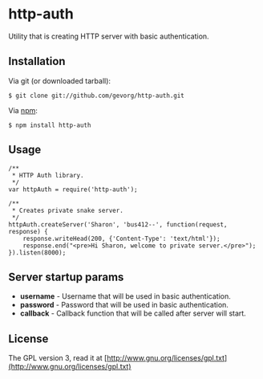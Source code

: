 # http-auth
Utility that is creating HTTP server with basic authentication.

## Installation

Via git (or downloaded tarball):

    $ git clone git://github.com/gevorg/http-auth.git

Via [npm](http://github.com/isaacs/npm):

    $ npm install http-auth

## Usage
	
	/**
	 * HTTP Auth library.
	 */
	var httpAuth = require('http-auth');
	
	/**
	 * Creates private snake server.
	 */
	httpAuth.createServer('Sharon', 'bus412--', function(request, response) {
	    response.writeHead(200, {'Content-Type': 'text/html'});
	    response.end("<pre>Hi Sharon, welcome to private server.</pre>");
	}).listen(8000);

Server startup params
--------------------

  - **username** - Username that will be used in basic authentication.
  - **password** - Password that will be used in basic authentication.
  - **callback** - Callback function that will be called after server will start.

## License

The GPL version 3, read it at [http://www.gnu.org/licenses/gpl.txt](http://www.gnu.org/licenses/gpl.txt)